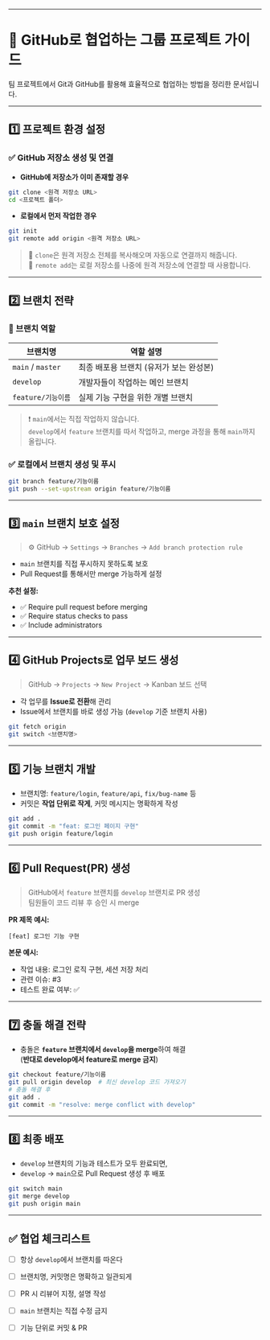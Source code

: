 
---

# 🚀 GitHub로 협업하는 그룹 프로젝트 가이드

팀 프로젝트에서 Git과 GitHub를 활용해 효율적으로 협업하는 방법을 정리한 문서입니다.

---

## 1️⃣ 프로젝트 환경 설정

### ✅ GitHub 저장소 생성 및 연결

- **GitHub에 저장소가 이미 존재할 경우**

```bash
git clone <원격 저장소 URL>
cd <프로젝트 폴더>
```

- **로컬에서 먼저 작업한 경우**

```bash
git init
git remote add origin <원격 저장소 URL>
```

> 📌 `clone`은 원격 저장소 전체를 복사해오며 자동으로 연결까지 해줍니다.  
> 📌 `remote add`는 로컬 저장소를 나중에 원격 저장소에 연결할 때 사용합니다.

---

## 2️⃣ 브랜치 전략

### 🧾 브랜치 역할

| 브랜치명             | 역할 설명 |
|----------------------|-----------|
| `main` / `master`    | 최종 배포용 브랜치 (유저가 보는 완성본) |
| `develop`            | 개발자들이 작업하는 메인 브랜치 |
| `feature/기능이름`   | 실제 기능 구현을 위한 개별 브랜치 |

> ❗ `main`에서는 직접 작업하지 않습니다.  
> `develop`에서 `feature` 브랜치를 따서 작업하고, merge 과정을 통해 `main`까지 올립니다.

### ✅ 로컬에서 브랜치 생성 및 푸시

```bash
git branch feature/기능이름
git push --set-upstream origin feature/기능이름
```

---

## 3️⃣ `main` 브랜치 보호 설정

> ⚙️ GitHub → `Settings` → `Branches` → `Add branch protection rule`

- `main` 브랜치를 직접 푸시하지 못하도록 보호
- Pull Request를 통해서만 merge 가능하게 설정

**추천 설정:**
- ✅ Require pull request before merging
- ✅ Require status checks to pass
- ✅ Include administrators

---

## 4️⃣ GitHub Projects로 업무 보드 생성

> GitHub → `Projects` → `New Project` → Kanban 보드 선택

- 각 업무를 **Issue로 전환**해 관리
- Issue에서 브랜치를 바로 생성 가능 (`develop` 기준 브랜치 사용)

```bash
git fetch origin
git switch <브랜치명>
```

---

## 5️⃣ 기능 브랜치 개발

- 브랜치명: `feature/login`, `feature/api`, `fix/bug-name` 등
- 커밋은 **작업 단위로 작게**, 커밋 메시지는 명확하게 작성

```bash
git add .
git commit -m "feat: 로그인 페이지 구현"
git push origin feature/login
```

---

## 6️⃣ Pull Request(PR) 생성

> GitHub에서 `feature` 브랜치를 `develop` 브랜치로 PR 생성  
> 팀원들이 코드 리뷰 후 승인 시 merge

**PR 제목 예시:**

```
[feat] 로그인 기능 구현
```

**본문 예시:**

- 작업 내용: 로그인 로직 구현, 세션 저장 처리
- 관련 이슈: #3
- 테스트 완료 여부: ✅

---

## 7️⃣ 충돌 해결 전략

- 충돌은 **`feature` 브랜치에서 `develop`을 merge**하여 해결  
  (**반대로 develop에서 feature로 merge 금지**)

```bash
git checkout feature/기능이름
git pull origin develop  # 최신 develop 코드 가져오기
# 충돌 해결 후
git add .
git commit -m "resolve: merge conflict with develop"
```

---

## 8️⃣ 최종 배포

- `develop` 브랜치의 기능과 테스트가 모두 완료되면,
- `develop` → `main`으로 Pull Request 생성 후 배포

```bash
git switch main
git merge develop
git push origin main
```

---

## ✅ 협업 체크리스트

- [ ] 항상 `develop`에서 브랜치를 따온다
- [ ] 브랜치명, 커밋명은 명확하고 일관되게
- [ ] PR 시 리뷰어 지정, 설명 작성
- [ ] `main` 브랜치는 직접 수정 금지
- [ ] 기능 단위로 커밋 & PR

